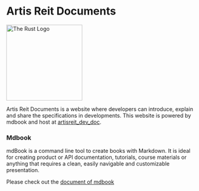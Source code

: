 # Artis Reit Documents

<p><img width='200px' src="https://www.artisreit.com/wp-content/themes/artis19/img/header-logo-artis-reit.svg" alt="The Rust Logo" /></p>


Artis Reit Documents is a website where developers can introduce, explain and share the specifications in developments. This website is powered by mdbook and host at [artisreit_dev_doc](https://github.com/chet-cloud/artisreit_dev_doc.git).


### Mdbook
mdBook is a command line tool to create books with Markdown. It is ideal for creating product or API documentation, tutorials, course materials or anything that requires a clean, easily navigable and customizable presentation.

Please check out the [document of mdbook](https://rust-lang.github.io/mdBook/index.html)
